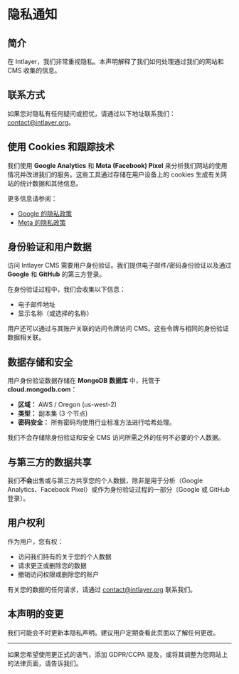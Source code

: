 # 隐私通知

## 简介

在 Intlayer，我们非常重视隐私。本声明解释了我们如何处理通过我们的网站和 CMS 收集的信息。

## 联系方式

如果您对隐私有任何疑问或担忧，请通过以下地址联系我们：[contact@intlayer.org](mailto:contact@intlayer.org)。

## 使用 Cookies 和跟踪技术

我们使用 **Google Analytics** 和 **Meta (Facebook) Pixel** 来分析我们网站的使用情况并改进我们的服务。这些工具通过存储在用户设备上的 cookies 生成有关网站的统计数据和其他信息。

更多信息请参阅：

- [Google 的隐私政策](https://policies.google.com/privacy)
- [Meta 的隐私政策](https://www.facebook.com/privacy/policy)

## 身份验证和用户数据

访问 Intlayer CMS 需要用户身份验证。我们提供电子邮件/密码身份验证以及通过 **Google** 和 **GitHub** 的第三方登录。

在身份验证过程中，我们会收集以下信息：

- 电子邮件地址
- 显示名称（或选择的名称）

用户还可以通过与其账户关联的访问令牌访问 CMS。这些令牌与相同的身份验证数据相关联。

## 数据存储和安全

用户身份验证数据存储在 **MongoDB 数据库** 中，托管于 **cloud.mongodb.com**：

- **区域：** AWS / Oregon (us-west-2)
- **类型：** 副本集 (3 个节点)
- **密码安全：** 所有密码均使用行业标准方法进行哈希处理。

我们不会存储除身份验证和安全 CMS 访问所需之外的任何不必要的个人数据。

## 与第三方的数据共享

我们**不会**出售或与第三方共享您的个人数据，除非是用于分析（Google Analytics、Facebook Pixel）或作为身份验证过程的一部分（Google 或 GitHub 登录）。

## 用户权利

作为用户，您有权：

- 访问我们持有的关于您的个人数据
- 请求更正或删除您的数据
- 撤销访问权限或删除您的账户

有关您的数据的任何请求，请通过 [contact@intlayer.org](mailto:contact@intlayer.org) 联系我们。

## 本声明的变更

我们可能会不时更新本隐私声明。建议用户定期查看此页面以了解任何更改。

---

如果您希望使用更正式的语气，添加 GDPR/CCPA 提及，或将其调整为您网站上的法律页面，请告诉我们。
